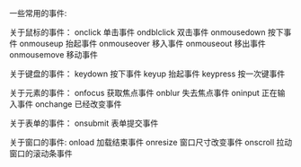 一些常用的事件:

关于鼠标的事件：
    onclick 单击事件
    ondblclick 双击事件
    onmousedown 按下事件
    onmouseup 抬起事件
    onmouseover 移入事件
    onmouseout 移出事件
    onmousemove 移动事件

关于键盘的事件：
    keydown 按下事件
    keyup 抬起事件
    keypress 按一次键事件

关于元素的事件：
    onfocus 获取焦点事件
    onblur 失去焦点事件
    oninput 正在输入事件
    onchange 已经改变事件

关于表单的事件：
    onsubmit 表单提交事件

关于窗口的事件:
    onload 加载结束事件
    onresize 窗口尺寸改变事件
    onscroll 拉动窗口的滚动条事件